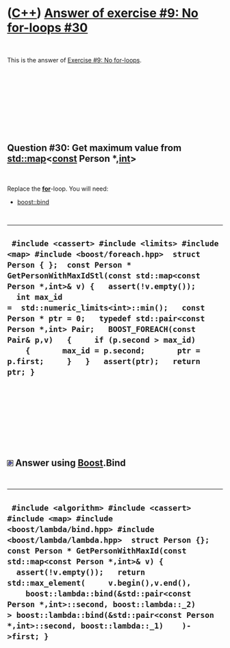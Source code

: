
 

 

 

 

 

([C++](Cpp.md)) [Answer of exercise \#9: No for-loops \#30](CppExerciseNoForLoopsAnswer30.md)
===============================================================================================

 

This is the answer of [Exercise \#9: No
for-loops](CppExerciseNoForLoops.md).

 

 

 

 

 

Question \#30: Get maximum value from [std::map](CppStdMap.md)&lt;**[const](CppConst.md)** Person \*,**[int](CppInt.md)**&gt;
-----------------------------------------------------------------------------------------------------------------------------

 

Replace the **[for](CppFor.md)**-loop. You will need:

-   [boost::bind](CppBind.md)

 

  ----------------------------------------------------------------------------------------------------------------------------------------------------------------------------------------------------------------------------------------------------------------------------------------------------------------------------------------------------------------------------------------------------------------------------------------------------------------------------------------------------
  ` #include <cassert> #include <limits> #include <map> #include <boost/foreach.hpp>  struct Person { };  const Person * GetPersonWithMaxIdStl(const std::map<const Person *,int>& v) {   assert(!v.empty());   int max_id =  std::numeric_limits<int>::min();   const Person * ptr = 0;   typedef std::pair<const Person *,int> Pair;   BOOST_FOREACH(const Pair& p,v)   {     if (p.second > max_id)     {       max_id = p.second;       ptr = p.first;     }   }   assert(ptr);   return ptr; }`
  ----------------------------------------------------------------------------------------------------------------------------------------------------------------------------------------------------------------------------------------------------------------------------------------------------------------------------------------------------------------------------------------------------------------------------------------------------------------------------------------------------

 

 

 

 

 

![Boost](PicBoost.png) Answer using [Boost](CppBoost.md).Bind
--------------------------------------------------------------

 

  ----------------------------------------------------------------------------------------------------------------------------------------------------------------------------------------------------------------------------------------------------------------------------------------------------------------------------------------------------------------------------------------------------------------------------------------------------------------------------------------------
  ` #include <algorithm> #include <cassert> #include <map> #include <boost/lambda/bind.hpp> #include <boost/lambda/lambda.hpp>  struct Person {};  const Person * GetPersonWithMaxId(const std::map<const Person *,int>& v) {   assert(!v.empty());   return std::max_element(     v.begin(),v.end(),     boost::lambda::bind(&std::pair<const Person *,int>::second, boost::lambda::_2)      > boost::lambda::bind(&std::pair<const Person *,int>::second, boost::lambda::_1)    )->first; }`
  ----------------------------------------------------------------------------------------------------------------------------------------------------------------------------------------------------------------------------------------------------------------------------------------------------------------------------------------------------------------------------------------------------------------------------------------------------------------------------------------------

 

 

 

 

 

 

